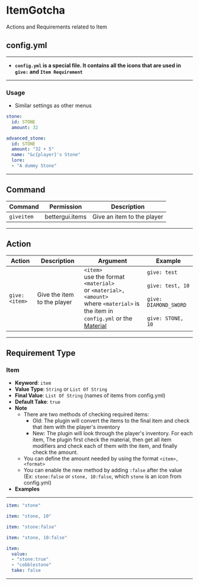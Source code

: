 # ItemGotcha

Actions and Requirements related to Item

## config.yml

***

* **`config.yml` is a special file. It contains all the icons that are used in `give:` and `Item Requirement`**

***

### Usage

* Similar settings as other menus

```yaml
stone:
  id: STONE
  amount: 32

advanced_stone:
  id: STONE
  amount: "32 + 5"
  name: "&c{player}'s Stone"
  lore:
  - "A dummy Stone"
```

***

## Command

| Command | Permission | Description |
| --- | --- | --- |
| `giveitem` | bettergui.items | Give an item to the player |

***

## Action

| Action | Description | Argument | Example |
| ------- | ----------- | -------- | ------- |
| `give: <item>` | Give the item to the player | `<item>` <br> use the format `<material>` <br> or `<material>, <amount>` <br> where `<material>` is the item in `config.yml` or the [Material](https://hub.spigotmc.org/javadocs/spigot/org/bukkit/Material.html) | `give: test` <br> <br> `give: test, 10`  <br> <br> `give: DIAMOND_SWORD` <br> <br> `give: STONE, 10`

***

## Requirement Type

### Item

* **Keyword**: `item`
* **Value Type**: `String` or `List Of String`
* **Final Value**: `List Of String` (names of items from config.yml)
* **Default Take**: `true`
* **Note**
    * There are two methods of checking required items:
        * Old: The plugin will convert the items to the final item and check that item with the player's inventory
        * New: The plugin will look through the player's inventory. For each item, The plugin first check the material,
          then get all item modifiers and check each of them with the item, and finally check the amount.
    * You can define the amount needed by using the format `<item>, <format>`
    * You can enable the new method by adding `:false` after the value (Ex: `stone:false` or `stone, 10:false`,
      which `stone` is an icon from config.yml)
* **Examples**

***

```yaml
item: "stone"

item: "stone, 10"

item: "stone:false"

item: "stone, 10:false"

item:
  value: 
  - "stone:true"
  - "cobblestone"
  take: false
```

***
